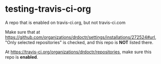 # testing-travis-ci-org
A repo that is enabled on travis-ci.org, but not travis-ci.com

Make sure that at https://github.com/organizations/drdoctr/settings/installations/272524#url, "Only selected repositories" is checked, and this repo is **NOT** listed there.

At https://travis-ci.org/organizations/drdoctr/repositories, make sure this repo is **enabled**. 
